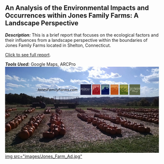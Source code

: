 ## An Analysis of the Environmental Impacts and Occurrences within Jones Family Farms: A Landscape Perspective

***Description:***
This is a brief report that focuses on the ecological factors and their influences from a landscape perspective within the 
boundaries of Jones Family Farms located in Shelton, Connecticut.

<a href="pdf/Landscape Report.pdf">Click to see full report</a>.

***Tools Used:***
Google Maps, ARCPro
<img src="images/Jones_Farm_Ad.jpg">
<a href="https://www.jonesfamilyfarms.com/">img src="images/Jones_Farm_Ad.jpg"</a>
